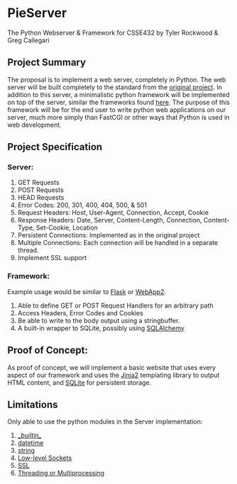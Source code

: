 # PieServer
The Python Webserver & Framework for CSSE432 by Tyler Rockwood & Greg Callegari

## Project Summary
The proposal is to implement a web server, completely in Python. The web server will be built completely to the standard from the [original project](https://www.rose-hulman.edu/class/csse/csse432/201530/Project/WebServer/index.html). In addition to this server, a minimalistic python framework will be implemented on top of the server, similar the frameworks found [here](http://en.wikipedia.org/wiki/Web_Server_Gateway_Interface#WSGI-compatible_applications_and_frameworks). The purpose of this framework will be for the end user to write python web applications on our server, much more simply than FastCGI or other ways that Python is used in web development.

## Project Specification
### Server:

1. GET Requests
1. POST Requests
1. HEAD Requests
1. Error Codes: 200, 301, 400, 404, 500, & 501
1. Request Headers: Host, User-Agent, Connection, Accept, Cookie
1. Response Headers: Date, Server, Content-Length, Connection, Content-Type, Set-Cookie, Location
1. Persistent Connections: Implemented as in the original project
1. Multiple Connections: Each connection will be handled in a separate thread.
1. Implement SSL support

### Framework:
Example usage would be similar to [Flask](http://flask.pocoo.org/) or [WebApp2](https://webapp-improved.appspot.com/tutorials/quickstart.html).

1. Able to define GET or POST Request Handlers for an arbitrary path
1. Access Headers, Error Codes and Cookies
1. Be able to write to the body output using a stringbuffer.
1. A built-in wrapper to SQLite, possibly using [SQLAlchemy](http://www.sqlalchemy.org/)

## Proof of Concept:
As proof of concept, we will implement a basic website that uses every aspect of our framework and uses the [Jinja2](http://jinja.pocoo.org/) templating library to output HTML content, and [SQLite](https://docs.python.org/2/library/sqlite3.html#module-sqlite3) for persistent storage.

## Limitations
Only able to use the python modules in the Server implementation:

1. [\__builtin\__](https://docs.python.org/2/library/__builtin__.html#module-__builtin__)
1. [datetime](https://docs.python.org/2/library/string.html#module-string)
1. [string](https://docs.python.org/2/library/string.html#module-string)
1. [Low-level Sockets](https://docs.python.org/2/library/socket.html#module-socket)
1. [SSL](https://docs.python.org/2/library/ssl.html#module-ssl)
1. [Threading or Multiprocessing](https://docs.python.org/2/library/__builtin__.html#module-__builtin__)
